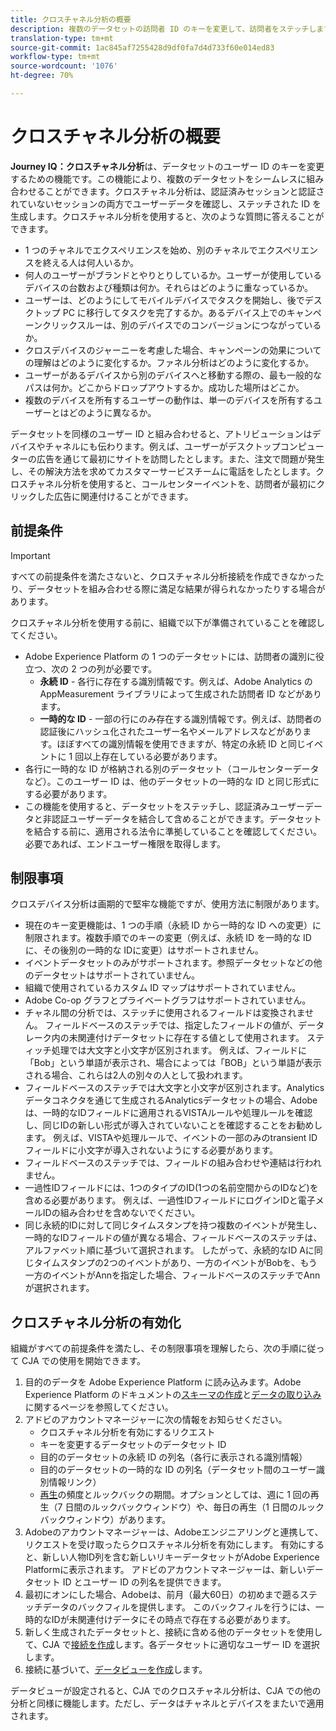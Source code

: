 ```yaml
---
title: クロスチャネル分析の概要
description: 複数のデータセットの訪問者 ID のキーを変更して、訪問者をステッチします。
translation-type: tm+mt
source-git-commit: 1ac845af7255428d9df0fa7d4d733f60e014ed83
workflow-type: tm+mt
source-wordcount: '1076'
ht-degree: 70%

---
```



# クロスチャネル分析の概要

**Journey IQ：クロスチャネル分析**&#x200B;は、データセットのユーザー ID のキーを変更するための機能です。この機能により、複数のデータセットをシームレスに組み合わせることができます。クロスチャネル分析は、認証済みセッションと認証されていないセッションの両方でユーザーデータを確認し、ステッチされた ID を生成します。クロスチャネル分析を使用すると、次のような質問に答えることができます。

* 1 つのチャネルでエクスペリエンスを始め、別のチャネルでエクスペリエンスを終える人は何人いるか。
* 何人のユーザーがブランドとやりとりしているか。ユーザーが使用しているデバイスの台数および種類は何か。それらはどのように重なっているか。
* ユーザーは、どのようにしてモバイルデバイスでタスクを開始し、後でデスクトップ PC に移行してタスクを完了するか。あるデバイス上でのキャンペーンクリックスルーは、別のデバイスでのコンバージョンにつながっているか。
* クロスデバイスのジャーニーを考慮した場合、キャンペーンの効果についての理解はどのように変化するか。ファネル分析はどのように変化するか。
* ユーザーがあるデバイスから別のデバイスへと移動する際の、最も一般的なパスは何か。どこからドロップアウトするか。成功した場所はどこか。
* 複数のデバイスを所有するユーザーの動作は、単一のデバイスを所有するユーザーとはどのように異なるか。

データセットを同様のユーザー ID と組み合わせると、アトリビューションはデバイスやチャネルにも伝わります。例えば、ユーザーがデスクトップコンピューターの広告を通じて最初にサイトを訪問したとします。また、注文で問題が発生し、その解決方法を求めてカスタマーサービスチームに電話をしたとします。クロスチャネル分析を使用すると、コールセンターイベントを、訪問者が最初にクリックした広告に関連付けることができます。

## 前提条件

>[!IMPORTANT]
>
>すべての前提条件を満たさないと、クロスチャネル分析接続を作成できなかったり、データセットを組み合わせる際に満足な結果が得られなかったりする場合があります。

クロスチャネル分析を使用する前に、組織で以下が準備されていることを確認してください。

* Adobe Experience Platform の 1 つのデータセットには、訪問者の識別に役立つ、次の 2 つの列が必要です。
   * **永続 ID** - 各行に存在する識別情報です。例えば、Adobe Analytics の AppMeasurement ライブラリによって生成された訪問者 ID などがあります。
   * **一時的な ID** - 一部の行にのみ存在する識別情報です。例えば、訪問者の認証後にハッシュ化されたユーザー名やメールアドレスなどがあります。ほぼすべての識別情報を使用できますが、特定の永続 ID と同じイベントに 1 回以上存在している必要があります。
* 各行に一時的な ID が格納される別のデータセット（コールセンターデータなど）。このユーザー ID は、他のデータセットの一時的な ID と同じ形式にする必要があります。
* この機能を使用すると、データセットをステッチし、認証済みユーザーデータと非認証ユーザーデータを結合して含めることができます。データセットを結合する前に、適用される法令に準拠していることを確認してください。必要であれば、エンドユーザー権限を取得します。

## 制限事項

クロスデバイス分析は画期的で堅牢な機能ですが、使用方法に制限があります。

* 現在のキー変更機能は、1 つの手順（永続 ID から一時的な ID への変更）に制限されます。複数手順でのキーの変更（例えば、永続 ID を一時的な ID に、その後別の一時的な IDに変更）はサポートされません。
* イベントデータセットのみがサポートされます。参照データセットなどの他のデータセットはサポートされていません。
* 組織で使用されているカスタム ID マップはサポートされていません。
* Adobe Co-op グラフとプライベートグラフはサポートされていません。
* チャネル間の分析では、ステッチに使用されるフィールドは変換されません。 フィールドベースのステッチでは、指定したフィールドの値が、データレーク内の未関連付けデータセットに存在する値として使用されます。 スティッチ処理では大文字と小文字が区別されます。 例えば、フィールドに「Bob」という単語が表示され、場合によっては「BOB」という単語が表示される場合、これらは2人の別々の人として扱われます。
* フィールドベースのステッチでは大文字と小文字が区別されます。Analyticsデータコネクタを通じて生成されるAnalyticsデータセットの場合、Adobeは、一時的なIDフィールドに適用されるVISTAルールや処理ルールを確認し、同じIDの新しい形式が導入されていないことを確認することをお勧めします。 例えば、VISTAや処理ルールで、イベントの一部のみのtransient IDフィールドに小文字が導入されないようにする必要があります。
* フィールドベースのステッチでは、フィールドの組み合わせや連結は行われません。
* 一過性IDフィールドには、1つのタイプのID(1つの名前空間からのIDなど)を含める必要があります。 例えば、一過性IDフィールドにログインIDと電子メールIDの組み合わせを含めないでください。
* 同じ永続的IDに対して同じタイムスタンプを持つ複数のイベントが発生し、一時的なIDフィールドの値が異なる場合、フィールドベースのステッチは、アルファベット順に基づいて選択されます。 したがって、永続的なID Aに同じタイムスタンプの2つのイベントがあり、一方のイベントがBobを、もう一方のイベントがAnnを指定した場合、フィールドベースのステッチでAnnが選択されます。


## クロスチャネル分析の有効化

組織がすべての前提条件を満たし、その制限事項を理解したら、次の手順に従って CJA での使用を開始できます。

1. 目的のデータを Adobe Experience Platform に読み込みます。Adobe Experience Platform のドキュメントの[スキーマの作成](https://docs.adobe.com/content/help/ja-JP/experience-platform/xdm/tutorials/create-schema-ui.html)と[データの取り込み](https://docs.adobe.com/content/help/ja-JP/experience-platform/ingestion/home.html)に関するページを参照してください。
1. アドビのアカウントマネージャーに次の情報をお知らせください。
   * クロスチャネル分析を有効にするリクエスト
   * キーを変更するデータセットのデータセット ID
   * 目的のデータセットの永続 ID の列名（各行に表示される識別情報）
   * 目的のデータセットの一時的な ID の列名（データセット間のユーザー識別情報リンク）
   * [再生](replay.md)の頻度とルックバックの期間。オプションとしては、週に 1 回の再生（7 日間のルックバックウィンドウ）や、毎日の再生（1 日間のルックバックウィンドウ）があります。
1. Adobeのアカウントマネージャーは、Adobeエンジニアリングと連携して、リクエストを受け取ったらクロスチャネル分析を有効にします。 有効にすると、新しい人物ID列を含む新しいリキーデータセットがAdobe Experience Platformに表示されます。 アドビのアカウントマネージャーは、新しいデータセット ID とユーザー ID の列名を提供できます。
1. 最初にオンにした場合、Adobeは、前月（最大60日）の初めまで遡るステッチデータのバックフィルを提供します。 このバックフィルを行うには、一時的なIDが未関連付けデータにその時点で存在する必要があります。
1. 新しく生成されたデータセットと、接続に含める他のデータセットを使用して、CJA で[接続を作成](../create-connection.md)します。各データセットに適切なユーザー ID を選択します。
1. 接続に基づいて、[データビューを作成](/help/data-views/create-dataview.md)します。

<!-- To do: Paragraph on backfill once product and marketing determine the best way forward. -->

データビューが設定されると、CJA でのクロスチャネル分析は、CJA での他の分析と同様に機能します。ただし、データはチャネルとデバイスをまたいで適用されます。
